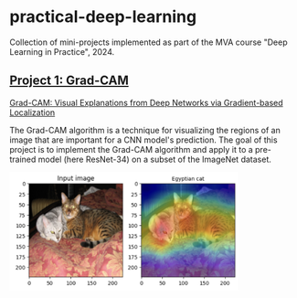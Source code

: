 # practical-deep-learning
Collection of mini-projects implemented as part of the MVA course "Deep Learning in Practice", 2024.

## [Project 1: Grad-CAM](./GradCAM/)

[Grad-CAM: Visual Explanations from Deep Networks via Gradient-based Localization](https://arxiv.org/pdf/1610.02391.pdf)

The Grad-CAM algorithm is a technique for visualizing the regions of an image that are important for a CNN model's prediction. The goal of this project is to implement the Grad-CAM algorithm and apply it to a pre-trained model (here ResNet-34) on a subset of the ImageNet dataset.



<img src="./GradCAM/figures/egyptian_cat.png" alt="drawing" width="400"/>